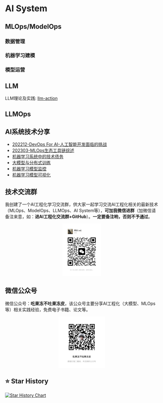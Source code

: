 # AI System


## MLOps/ModelOps


### 数据管理


### 机器学习建模


### 模型运营


## LLM

LLM理论及实践: [llm-action](https://github.com/liguodongiot/llm-action)

## LLMOps





## AI系统技术分享


- [202212-DevOps For AI-人工智能开发面临的挑战](./AI系统技术分享/DevOps%20for%20AI%20-%20人工智能应用开发面临的挑战.pdf)
- [202303-MLOps生态工具链综述](./AI系统技术分享/202303-MLOps生态工具链综述.pdf)
- [机器学习系统中的技术债务]()
- [大模型与分布式训练]()
- [机器学习模型监控]()
- [机器学习模型可视化]()




## 技术交流群

我创建了一个AI工程化学习交流群，供大家一起学习交流AI工程化相关的最新技术（MLOps、ModelOps、LLMOps、AI System等），**可加我微信进群**（加微信请备注来意，如：**进AI工程化交流群+GitHub**）。**一定要备注哟，否则不予通过**。
<p align="center">
  <img src="./pic/微信.jpeg" width="25%" height="25%">
</p>





## 微信公众号

微信公众号：**吃果冻不吐果冻皮**，该公众号主要分享AI工程化（大模型、MLOps等）相关实践经验，免费电子书籍、论文等。

<p align="center">
  <img src="./pic/公众号.jpeg" width="30%" height="30%" div align=center>
</p>




## ⭐️ Star History


[![Star History Chart](https://api.star-history.com/svg?repos=liguodongiot/ai-system&type=Timeline)](https://star-history.com/#liguodongiot/ai-system&Timeline)






